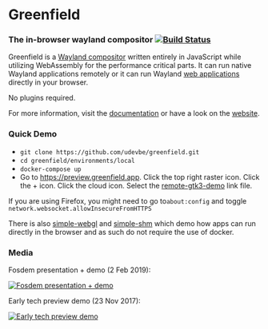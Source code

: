 # Greenfield
### The in-browser wayland compositor [![Build Status](https://travis-ci.org/udevbe/greenfield.svg)](https://travis-ci.org/udevbe/greenfield)

Greenfield is a [Wayland compositor](https://en.wikipedia.org/wiki/Wayland_%28display_server_protocol%29) written entirely
in JavaScript while utilizing WebAssembly for the performance critical parts. It can run native Wayland 
applications remotely or it can run Wayland [web applications](https://preview.greenfield.app) directly in your browser.

No plugins required.

For more information, visit the [documentation](https://greenfield.app/docs/) or have a look on the [website](https://greenfield.app).

### Quick Demo
- `git clone https://github.com/udevbe/greenfield.git`
- `cd greenfield/environments/local`
- `docker-compose up`
- Go to https://preview.greenfield.app. Click the top right raster icon. Click the + icon. Click the cloud icon.
Select the [remote-gtk3-demo](https://github.com/udevbe/greenfield/blob/master/compositor/public/store/remote-gtk3-demo/link.json)
link file.

If you are using Firefox, you might need to go to`about:config` and toggle `network.websocket.allowInsecureFromHTTPS`

There is also [simple-webgl](https://github.com/udevbe/greenfield/blob/master/compositor/public/store/simple-web-gl/link.json) 
and [simple-shm](https://github.com/udevbe/greenfield/blob/master/compositor/public/store/simple-web-shm/link.json) 
which demo how apps can run directly in the browser and as such do not require the use of docker.

### Media
Fosdem presentation + demo (2 Feb 2019):

[![Fosdem presentation + demo](https://img.youtube.com/vi/QjJDH7QtlXk/0.jpg)](https://www.youtube.com/watch?v=QjJDH7QtlXk)


Early tech preview demo (23 Nov 2017):

[![Early tech preview demo](https://img.youtube.com/vi/2lyihdFK7EE/0.jpg)](https://www.youtube.com/watch?v=2lyihdFK7EE)
